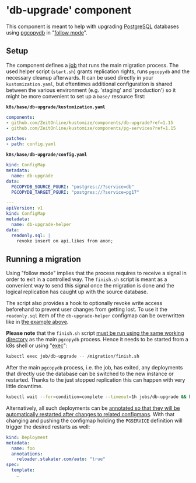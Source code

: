 # 'db-upgrade' component

This component is meant to help with upgrading [PostgreSQL](https://www.postgresql.org/) databases using [pgcopydb](https://pgcopydb.readthedocs.io/) in "[follow mode](https://pgcopydb.readthedocs.io/en/latest/tutorial.html#follow-mode-or-change-data-capture)".

## Setup

The component defines a [job](https://kubernetes.io/docs/concepts/workloads/controllers/job/) that runs the main migration process. The used helper script (`start.sh`) grants replication rights, runs `pgcopydb` and the necessary cleanup afterwards. It can be used directly in your `kustomization.yaml`, but oftentimes additional configuration is shared between the various environment (e.g. 'staging' and 'production') so it might be more convenient to set up a `base/` resource first:

**`k8s/base/db-upgrade/kustomization.yaml`**
```yaml
components:
- github.com/ZeitOnline/kustomize/components/db-upgrade?ref=1.15
- github.com/ZeitOnline/kustomize/components/pg-services?ref=1.15

patches:
- path: config.yaml
```

**`k8s/base/db-upgrade/config.yaml`**
```yaml apiVersion: v1
kind: ConfigMap
metadata:
  name: db-upgrade
data:
  PGCOPYDB_SOURCE_PGURI: "postgres://?service=db"
  PGCOPYDB_TARGET_PGURI: "postgres://?service=pg17"

---
apiVersion: v1
kind: ConfigMap
metadata:
  name: db-upgrade-helper
data:
  readonly.sql: |
    revoke insert on api.likes from anon;
```

## Running a migration

Using "follow mode" implies that the process requires to receive a signal in order to exit in a controlled way. The `finish.sh` script is meant as a convenient way to send this signal once the migration is done and the logical replication has caught up with the source database.

The script also provides a hook to optionally revoke write access beforehand to prevent user changes from getting lost. To use it the `readonly.sql` item of the `db-upgrade-helper` configmap can be overwritten like in [the example above](#setup).

**Please note** that the `finish.sh` script [must be run using the same working directory](https://pgcopydb.readthedocs.io/en/latest/tutorial.html#follow-mode-or-change-data-capture) as the main `pgcopydb` process. Hence it needs to be started from a k8s shell or using "[exec](https://kubernetes.io/docs/reference/kubectl/generated/kubectl_exec/)":

```bash
kubectl exec job/db-upgrade -- /migration/finish.sh
```

After the main `pgcopydb` process, i.e. the job, has exited, any deployments that directly use the database can be switched to the new instance or restarted. Thanks to the just stopped replication this can happen with very little downtime.

```bash
kubectl wait --for=condition=complete --timeout=1h jobs/db-upgrade && kubectl rollout restart deployments/postgrest
```

Alternatively, all such deployments can be [annotated so that they will be automatically restarted after changes to related configmaps](https://github.com/stakater/Reloader?tab=readme-ov-file#how-to-use-reloader). With that changing and pushing the configmap holding the `PGSERVICE` definition will trigger the desired restarts as well:

```yaml
kind: Deployment
metadata:
  name: foo
  annotations:
    reloader.stakater.com/auto: "true"
spec:
  template:
    …
```
